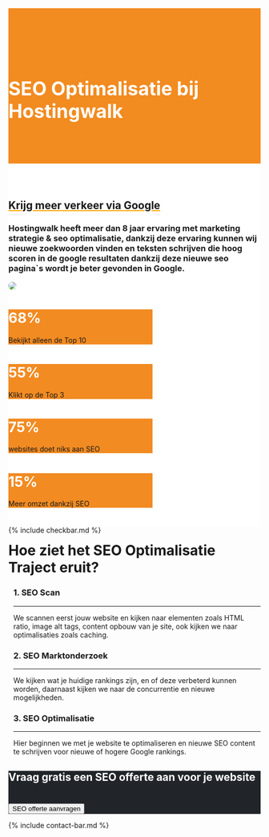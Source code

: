 <div class="jumbotron text-center" style="/* background-color: white !important; */padding: 1.5rem 0rem;margin-bottom: -1.5rem;background-color: #f28b20;border-radius: 0rem;">
<div class="container"> 
    <div class="container-fluid text-center" style="padding: 1.2rem 0rem;color: white;">
<h1 style="display: inline-block;padding-top: .3125rem;margin-right: 1rem;font-size: 2.35rem;">
<i class="fal fa-bullseye-pointer" style="color: white;/* font-size: 20px; */"></i>

SEO Optimalisatie bij Hostingwalk
</h1>
</div>
</div>
</div>


<div class="jumbotron text-center" style="background-color: white !important;padding: 1.5rem 0rem;margin-bottom: -1rem;">
<div class="container">
<br>
<div style="margin-bottom: 20px;" class="row">
  <div> </div>
    <div style="margin-top: 30px;" class="col-sm-7">
<h2 style="text-decoration: underline orange;">Krijg meer verkeer via Google</h2>
<h3>Hostingwalk heeft meer dan 8 jaar ervaring met marketing strategie &amp; seo optimalisatie, dankzij deze ervaring kunnen wij nieuwe zoekwoorden vinden en teksten schrijven die hoog scoren in de google resultaten dankzij deze nieuwe seo pagina`s wordt je beter gevonden in Google.
</h3>
  </div>
  <div class="col-sm-5">
<img class="img-fluid" style="max-width: 350px;border-radius: 25px;" src="https://i.imgur.com/a3t10hT.jpg">
  </div>
</div>


<div class="card-deck" style="
    margin-top: 30px;
">
  <div class="card text-white bg-primary mb-3" style="max-width: 18rem;background-color: #F28B22 !important;">
  
  <div class="card-body">
    <h1 class="card-title" style="
    color: white;
">68%
</h1>
    <p class="card-text">Bekijkt alleen de Top 10</p>
  </div>
</div>
  <div class="card text-white bg-primary mb-3" style="max-width: 18rem;background-color: #F28B22 !important;">
  
  <div class="card-body">
    <h1 class="card-title" style="
    color: white;
">55%
</h1>
    <p class="card-text"> Klikt op de Top 3</p>
  </div>
</div>
  <div class="card text-white bg-primary mb-3" style="max-width: 18rem;background-color: #F28B22 !important;">
  
  <div class="card-body">
    <h1 class="card-title" style="
    color: white;
">75%
</h1>
    <p class="card-text">websites doet niks aan SEO</p>
  </div>
</div>

<div class="card text-white bg-primary mb-3" style="max-width: 18rem;background-color: #F28B22 !important;">
  
  <div class="card-body">
    <h1 class="card-title" style="
    color: white;
">15%
</h1>
    <p class="card-text">Meer omzet dankzij SEO</p>
  </div>
</div>
</div>



</div>
</div>


{% include checkbar.md %}


<div class="partnerbox">
    <div class="container">
    
<h1 class="text-center" style="
    margin-top: 15px;
">Hoe ziet het SEO Optimalisatie Traject eruit?</h1>
    
    
<div class="row">



<div class="col-md-4">
<div class="partnerbox-part text-center" style="margin-left: 10px;">
<div class="info">
 <div class=""> <i class="fal fa-bullseye-pointer" style="font-size: 60px;margin-bottom: 15px;"></i> </div>
<div clas="description">
   <h3>1. SEO Scan
</h3>
  <div class="body">
<hr>We scannen eerst jouw website en kijken naar elementen zoals HTML ratio, image alt tags, content opbouw van je site, ook kijken we naar optimalisaties zoals caching.



</div>
 </div>
</div>
 
  
 
</div>  </div><div class="col-md-4">
<div class="partnerbox-part text-center" style="margin-left: 10px;">
<div class="info">
 <div class=""> <i class="fal fa-bullseye-pointer" style="font-size: 60px;margin-bottom: 15px;"></i> </div>
<div clas="description">
   <h3>2. SEO Marktonderzoek</h3>
  <div class="body">
<hr>We kijken wat je huidige rankings zijn, en of deze verbeterd kunnen worden, daarnaast kijken we naar de concurrentie en nieuwe mogelijkheden.



</div>
 </div>
</div>
 
  
 
</div>  </div>

<div class="col-md-4">
<div class="partnerbox-part text-center" style="margin-left: 10px;">
<div class="info">
 <div class=""> <i class="fal fa-bullseye-pointer" style="font-size: 60px;margin-bottom: 15px;"></i> </div>
<div clas="description">
   <h3>3. SEO Optimalisatie
</h3>
  <div class="body">
<hr>Hier beginnen we met je website te optimaliseren en nieuwe SEO content te schrijven voor nieuwe of hogere Google rankings.



</div>
 </div>
</div>
 
  
 
</div>  </div>

</div>


</div> </div>


<div class="jumbotron" style="background: #212529;color: white;">
<div class="container text-center"> 
<h2 style="margin-bottom: 40px;">
 <i class="fal fa-search" style="color: white;/* font-size: 20px; */"></i> Vraag gratis een SEO offerte aan voor je website </h2>
<a alt="seo offerte" title="seo offerte aanvragen" href="https://my.hostingwalk.com/submitticket.php?step=2&deptid=3" style="
"> <button class="btn btn-lg btn-outline-inloggen my-2 my-sm-0" type="submit" style="
">SEO offerte aanvragen</button> </a>

</div>
</div>



{% include contact-bar.md %}

